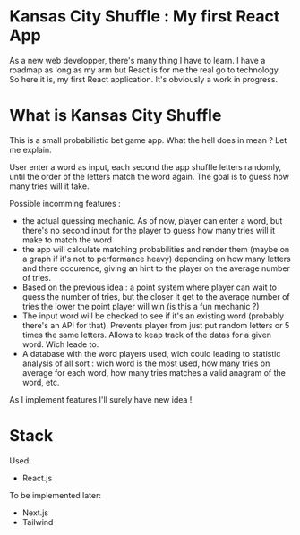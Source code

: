 # Kansas City Shuffle : My first React App

As a new web developper, there's many thing I have to learn. I have a roadmap as long as my arm but React is for me the real go to technology.
So here it is, my first React application. It's obviously a work in progress.

# What is Kansas City Shuffle 

This is a small probabilistic bet game app. What the hell does in mean ? Let me explain. 

User enter a word as input, each second the app shuffle letters randomly, until the order of the letters match the word again. 
The goal is to guess how many tries will it take. 


Possible incomming features :

- the actual guessing mechanic. As of now, player can enter a word, but there's no second input for the player to guess how many tries will it make to match the word
- the app will calculate matching probabilities and render them (maybe on a graph if it's not to performance heavy) depending on how many letters and there occurence, giving an hint to the player on the average number of tries.
- Based on the previous idea : a point system where player can wait to guess the number of tries, but the closer it get to the average number of tries the lower the point player will win (is this a fun mechanic ?)
- The input word will be checked to see if it's an existing word (probably there's an API for that). Prevents player from just put random letters or 5 times the same letters. Allows to keap track of the datas for a given word. Wich leade to.
- A database with the word players used, wich could leading to statistic analysis of all sort : wich word is the most used, how many tries on average for each word, how many tries matches a valid anagram of the word, etc.

As I implement features I'll surely have new idea !

# Stack

Used:
- React.js
  
To be implemented later:
- Next.js 
- Tailwind

